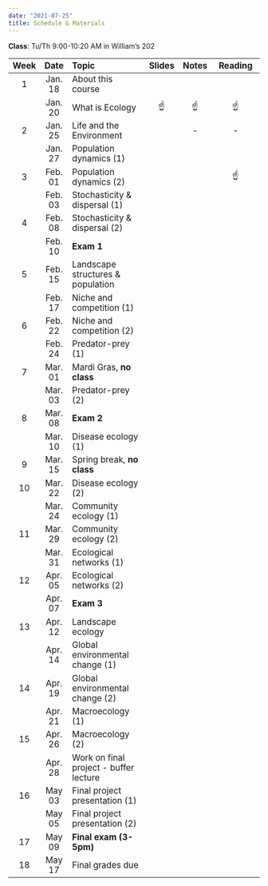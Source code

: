 ```yaml
---
date: "2021-07-25"
title: Schedule & Materials
---
```


**Class**: Tu/Th 9:00-10:20 AM in William’s 202


<style>
table th:first-of-type {
    width: 5%;
}
table th:nth-of-type(2) {
    width: 11%;
}
table th:nth-of-type(3) {
    width: 40%;
}
table th:nth-of-type(4) {
    width: 10%;
}
table th:nth-of-type(5) {
    width: 10%;
}
table th:nth-of-type(6) {
    width: 25%;
}
td, th {
   font-size: 17px;
}
</style>


| Week |  Date   | Topic                                  | Slides | Notes | Reading |
|:----:|:-------:|:---------------------------------------|:------:|:-----:|:-------:|
|  1   | Jan. 18 | About this course                      | <a href="../lectures/01_whatIsEcology/presentation.html" target="_blank"><i class="fas fa-file-powerpoint"></i></a>       |  <a href="../lectures/01_whatIsEcology/notes.html" target="_blank"><i class="fas fa-file-alt"></i></a> <a href="../lectures/01_whatIsEcology/notes.pdf" target="_blank"><i class="fas fa-file-pdf"></i></a>      | <a href="http://www.owlnet.rice.edu/~cainproj/courses/HowToReadSciArticle.pdf" target="_blank" title="How to read a scientific article"><i class="fas fa-book-reader"></i></a> <a href="https://www.esa.org/about/what-does-ecology-have-to-do-with-me/" target="_blank" title="What does ecology have to do with me?"><i class="fas fa-book-reader"></i></a> |
|      | Jan. 20 | What is Ecology                        |  ☝️   |   ☝️  |    ☝️   |
|  2   | Jan. 25 | Life and the Environment               | <a href="../lectures/02_lifeEnviron/presentation.html" target="_blank"><i class="fas fa-file-powerpoint"></i></a>  |   -    |    -    |
|      | Jan. 27 | Population dynamics (1)                |   <a href="../lectures/03_popDynamics/presentation.html" target="_blank"><i class="fas fa-file-powerpoint"></i></a>     |  <a href="../lectures/03_popDynamics/notes.html" target="_blank"><i class="fas fa-file-alt"></i></a> <a href="../lectures/03_popDynamics/notes.pdf" target="_blank"><i class="fas fa-file-pdf"></i></a>     |  <a href="../lectures/03_popDynamics/gotelliPopDynamics.pdf" target="_blank" title="Population Dynamics Chapter 1-2"><i class="fas fa-book-reader"></i></a>   |
|  3   | Feb. 01 | Population dynamics (2)                |        |       |   ☝️    |
|      | Feb. 03 | Stochasticity & dispersal (1)          |        |       |         |
|  4   | Feb. 08 | Stochasticity & dispersal (2)          |        |       |         |
|      | Feb. 10 | __Exam 1__                             |        |       |         |
|  5   | Feb. 15 | Landscape structures & population      |        |       |         |
|      | Feb. 17 | Niche and competition (1)              |        |       |         |
|  6   | Feb. 22 | Niche and competition (2)              |        |       |         |
|      | Feb. 24 | Predator-prey (1)                      |        |       |         |
|  7   | Mar. 01 | Mardi Gras, __no class__               |        |       |         |
|      | Mar. 03 | Predator-prey (2)                      |        |       |         |
|  8   | Mar. 08 | __Exam 2__                             |        |       |         |
|      | Mar. 10 | Disease ecology (1)                    |        |       |         |
|  9   | Mar. 15 | Spring break, __no class__             |        |       |         |
|  10  | Mar. 22 | Disease ecology (2)                    |        |       |         |
|      | Mar. 24 | Community ecology (1)                  |        |       |         |
|  11  | Mar. 29 | Community ecology (2)                  |        |       |         |
|      | Mar. 31 | Ecological networks (1)                |        |       |         |
|  12  | Apr. 05 | Ecological networks (2)                |        |       |         |
|      | Apr. 07 | __Exam 3__                             |        |       |         |
|  13  | Apr. 12 | Landscape ecology                      |        |       |         |
|      | Apr. 14 | Global environmental change (1)        |        |       |         |
|  14  | Apr. 19 | Global environmental change (2)        |        |       |         |
|      | Apr. 21 | Macroecology (1)                       |        |       |         |
|  15  | Apr. 26 | Macroecology (2)                       |        |       |         |
|      | Apr. 28 | Work on final project - buffer lecture |        |       |         |
|  16  | May  03 | Final project presentation (1)         |        |       |         |
|      | May  05 | Final project presentation (2)         |        |       |         |
|  17  | May  09 | __Final exam (3-5pm)__                 |        |       |         |
|  18  | May  17 | Final grades due                       |        |       |         |
